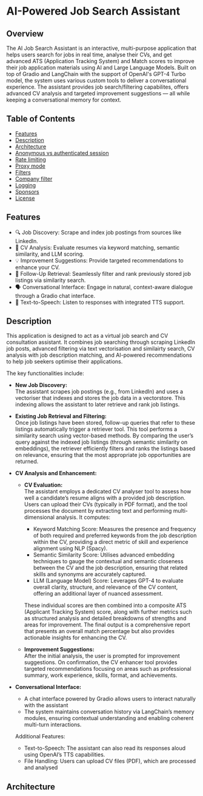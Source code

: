 # AI-Powered Job Search Assistant

## Overview

The AI Job Search Assistant is an interactive, multi-purpose application that helps users search for jobs in real time, analyse their CVs, and get advanced ATS (Application Tracking System) and Match scores το improve their job application materials using AI and Large Language Models. Built on top of Gradio and LangChain with the support of OpenAI's GPT-4 Turbo model, the system uses various custom tools to deliver a conversational experience. The assistant provides job search/filtering capabilites, offers advanced CV analysis and targeted improvement suggestions — all while keeping a conversational memory for context.


## Table of Contents
<!-- toc -->

* [Features](#features)
* [Description](#description)
* [Architecture](#architecture)
* [Anonymous vs authenticated session](#anonymous-vs-authenticated-session)
* [Rate limiting](#rate-limiting)
* [Proxy mode](#proxy-mode-experimental)
* [Filters](#filters)
* [Company filter](#company-filter)
* [Logging](#logging)
* [Sponsors](#sponsors)
* [License](#license)

<!-- toc stop -->

## Features
- 🔍 Job Discovery: Scrape and index job postings from sources like LinkedIn.
- 📄 CV Analysis: Evaluate resumes via keyword matching, semantic similarity, and LLM scoring.
- 💡 Improvement Suggestions: Provide targeted recommendations to enhance your CV.
- 🔄 Follow-Up Retrieval: Seamlessly filter and rank previously stored job listings via similarity search.
- 🗣️ Conversational Interface: Engage in natural, context-aware dialogue through a Gradio chat interface.
- 🎤 Text-to-Speech: Listen to responses with integrated TTS support.

## Description
This application is designed to act as a virtual job search and CV consultation assistant. It combines job searching through scraping LinkedIn job posts, advanced filtering via text vectorisation and similairty search, CV analysis with job description matching, and AI-powered recommendations to help job seekers optimise their applications.  

The key functionalities include:

- **New Job Discovery:**  
    The assistant scrapes job postings (e.g., from LinkedIn) and uses a vectoriser that indexes and stores the job data in a vectorstore. This indexing allows the assistant to later retrieve and rank job listings.
    
- **Existing Job Retrieval and Filtering:**  
    Once job listings have been stored, follow-up queries that refer to these listings automatically trigger a retriever tool. This tool performs a similarity search using vector-based methods. By comparing the user’s query against the indexed job listings (through semantic similarity on embeddings), the retriever efficiently filters and ranks the listings based on relevance, ensuring that the most appropriate job opportunities are returned.

- **CV Analysis and Enhancement:**
    - **CV Evaluation:**  
     The assistant employs a dedicated CV analyser tool to assess how well a candidate’s resume aligns with a provided job description. Users can upload their CVs (typically in PDF format), and the tool processes the document by extracting text and performing multi-dimensional analysis. It computes:

      - Keyword Matching Score: Measures the presence and frequency of both required and preferred keywords from the job description within the CV, providing a direct metric of skill and experience alignment using NLP (Spacy). 
      - Semantic Similarity Score: Utilises advanced embedding techniques to gauge the contextual and semantic closeness between the CV and the job description, ensuring that related skills and synonyms are accurately captured.
      - LLM (Language Model) Score: Leverages GPT-4 to evaluate overall clarity, structure, and relevance of the CV content, offering an additional layer of nuanced assessment.
      
      These individual scores are then combined into a composite ATS (Applicant Tracking System) score, along with further metrics such as structured analysis and detailed breakdowns of strengths and areas for improvement. The final output is a comprehensive report that presents an overall match percentage but also provides actionable insights for enhancing the CV.     
    - **Improvement Suggestions:**  
    After the initial analysis, the user is prompted for improvement suggestions. On confirmation, the CV enhancer tool provides targeted recommendations focusing on areas such as professional summary, work experience, skills, format, and achievements.

- **Conversational Interface:**  
  * A chat interface powered by Gradio allows users to interact naturally with the assistant
  * The system maintains conversation history via LangChain’s memory modules, ensuring contextual understanding and enabling coherent multi-turn interactions.
  
  Additional Features:
    * Text-to-Speech: The assistant can also read its responses aloud using OpenAI’s TTS capabilities.
    * File Handling: Users can upload CV files (PDF), which are processed and analysed

## Architecture
